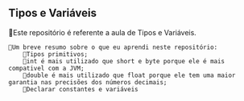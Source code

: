 ## Tipos e Variáveis

🤖Este repositório é referente a aula de Tipos e Variáveis.

    👀Um breve resumo sobre o que eu aprendi neste repositório:
        🔷Tipos primitivos;
        🔷int é mais utilizado que short e byte porque ele é mais compativel com a JVM;
        🔷double é mais utilizado que float porque ele tem uma maior garantia nas precisões dos números decimais;
        🔷Declarar constantes e variáveis